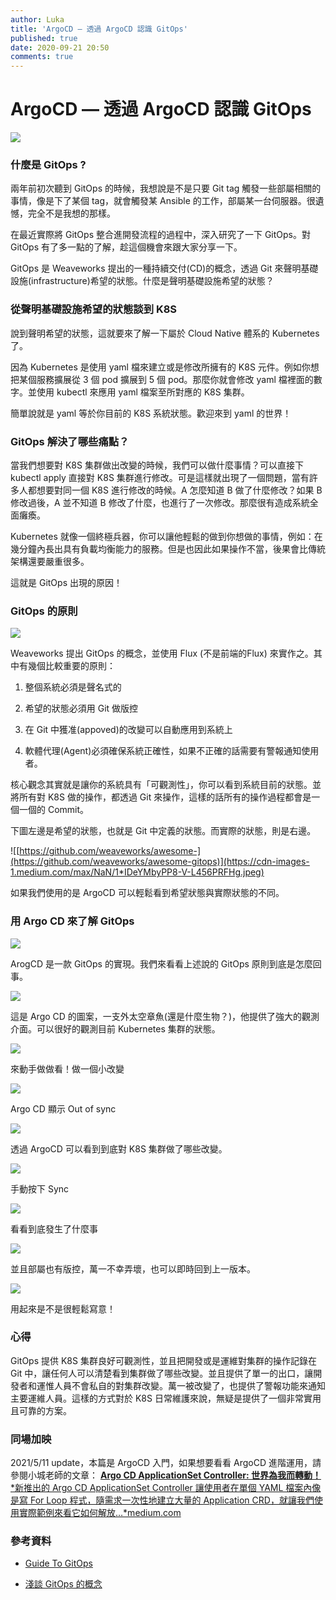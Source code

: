 ```yaml
---
author: Luka
title: 'ArgoCD — 透過 ArgoCD 認識 GitOps'
published: true
date: 2020-09-21 20:50
comments: true
---
```


# ArgoCD — 透過 ArgoCD 認識 GitOps

![](https://cdn-images-1.medium.com/max/2000/1*4Ggl4UF7SjZk4qoapcDBnA.jpeg)

### 什麼是 GitOps ?

兩年前初次聽到 GitOps 的時候，我想說是不是只要 Git tag 觸發一些部屬相關的事情，像是下了某個 tag，就會觸發某 Ansible 的工作，部屬某一台伺服器。很遺憾，完全不是我想的那樣。

在最近實際將 GitOps 整合進開發流程的過程中，深入研究了一下 GitOps。對 GitOps 有了多一點的了解，趁這個機會來跟大家分享一下。

GitOps 是 Weaveworks 提出的一種持續交付(CD)的概念，透過 Git 來聲明基礎設施(infrastructure)希望的狀態。什麼是聲明基礎設施希望的狀態？

### 從聲明基礎設施希望的狀態談到 K8S

說到聲明希望的狀態，這就要來了解一下屬於 Cloud Native 體系的 Kubernetes 了。

因為 Kubernetes 是使用 yaml 檔來建立或是修改所擁有的 K8S 元件。例如你想把某個服務擴展從 3 個 pod 擴展到 5 個 pod。那麼你就會修改 yaml 檔裡面的數字。並使用 kubectl 來應用 yaml 檔案至所對應的 K8S 集群。

簡單說就是 yaml 等於你目前的 K8S 系統狀態。歡迎來到 yaml 的世界！

### GitOps 解決了哪些痛點？

當我們想要對 K8S 集群做出改變的時候，我們可以做什麼事情？可以直接下 kubectl apply 直接對 K8S 集群進行修改。可是這樣就出現了一個問題，當有許多人都想要對同一個 K8S 進行修改的時候。A 怎麼知道 B 做了什麼修改？如果 B 修改過後，A 並不知道 B 修改了什麼，也進行了一次修改。那麼很有造成系統全面癱瘓。

Kubernetes 就像一個終極兵器，你可以讓他輕鬆的做到你想做的事情，例如：在幾分鐘內長出具有負載均衡能力的服務。但是也因此如果操作不當，後果會比傳統架構還要嚴重很多。

這就是 GitOps 出現的原因！

### GitOps 的原則

![](https://cdn-images-1.medium.com/max/2000/1*HHeZOMbdqCwuJ5GxiAkNQw.jpeg)

Weaveworks 提出 GitOps 的概念，並使用 Flux (不是前端的Flux) 來實作之。其中有幾個比較重要的原則：

 1. 整個系統必須是聲名式的

 2. 希望的狀態必須用 Git 做版控

 3. 在 Git 中獲准(appoved)的改變可以自動應用到系統上

 4. 軟體代理(Agent)必須確保系統正確性，如果不正確的話需要有警報通知使用者。

核心觀念其實就是讓你的系統具有「可觀測性」，你可以看到系統目前的狀態。並將所有對 K8S 做的操作，都透過 Git 來操作，這樣的話所有的操作過程都會是一個一個的 Commit。

下圖左邊是希望的狀態，也就是 Git 中定義的狀態。而實際的狀態，則是右邊。

![[https://github.com/weaveworks/awesome-](https://github.com/weaveworks/awesome-gitops)](https://cdn-images-1.medium.com/max/NaN/1*IDeYMbyPP8-V-L456PRFHg.jpeg)

如果我們使用的是 ArgoCD 可以輕鬆看到希望狀態與實際狀態的不同。

### 用 Argo CD 來了解 GitOps

![](https://cdn-images-1.medium.com/max/NaN/1*TgJWIt9bE2UDgKLwlp2_hA.jpeg)

ArogCD 是一款 GitOps 的實現。我們來看看上述說的 GitOps 原則到底是怎麼回事。

![](https://cdn-images-1.medium.com/max/NaN/1*rwgdphu1Aq59cG_stmrtRA.jpeg)

這是 Argo CD 的圖案，一支外太空章魚(還是什麼生物？)，他提供了強大的觀測介面。可以很好的觀測目前 Kubernetes 集群的狀態。

![](https://cdn-images-1.medium.com/max/NaN/1*8CA6GfxOSSb9t3FLRPUePA.jpeg)

來動手做做看！做一個小改變

![](https://cdn-images-1.medium.com/max/NaN/1*j_vkc6z1D78bGRIYqttJxA.jpeg)

Argo CD 顯示 Out of sync

![](https://cdn-images-1.medium.com/max/NaN/1*lbeE9qAMq4OzWBpHDLcn2w.jpeg)

透過 ArgoCD 可以看到到底對 K8S 集群做了哪些改變。

![](https://cdn-images-1.medium.com/max/NaN/1*pkCl-99a3QdDNqLE1r02-w.jpeg)

手動按下 Sync

![](https://cdn-images-1.medium.com/max/NaN/1*bCNQ2LDOOEoMKx_4TPra0A.jpeg)

看看到底發生了什麼事

![](https://cdn-images-1.medium.com/max/NaN/1*6J7atxk6ZSVwoArW31lAZA.jpeg)

並且部屬也有版控，萬一不幸弄壞，也可以即時回到上一版本。

![](https://cdn-images-1.medium.com/max/NaN/1*6I5lTwZkVhrYWXCYhSCqMQ.jpeg)

用起來是不是很輕鬆寫意！

### 心得

GitOps 提供 K8S 集群良好可觀測性，並且把開發或是運維對集群的操作記錄在 Git 中，讓任何人可以清楚看到集群做了哪些改變。並且提供了單一的出口，讓開發者和運惟人員不會私自的對集群改變。萬一被改變了，也提供了警報功能來通知主要運維人員。這樣的方式對於 K8S 日常維護來說，無疑是提供了一個非常實用且可靠的方案。

### 同場加映

2021/5/11 update，本篇是 ArgoCD 入門，如果想要看看 ArgoCD 進階運用，請參閱小城老師的文章：
[**Argo CD ApplicationSet Controller: 世界為我而轉動！**
*新推出的 Argo CD ApplicationSet Controller 讓使用者在單個 YAML 檔案內像是寫 For Loop 程式，隨需求一次性地建立大量的 Application CRD，就讓我們使用實際範例來看它如何解放…*medium.com](https://medium.com/starbugs/argo-cd-applicationset-controller-%E4%B8%96%E7%95%8C%E7%82%BA%E6%88%91%E8%80%8C%E8%BD%89%E5%8B%95-a837f9392298)

### 參考資料

- [Guide To GitOps](https://www.weave.works/technologies/gitops/)

- [淺談 GitOps 的概念](https://www.hwchiu.com/gitops.html)
